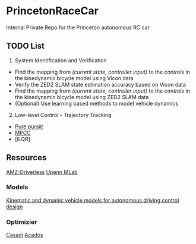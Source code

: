 # PrincetonRaceCar

Internal Private Repo for the Princeton autonomous RC car

## TODO List
1. System Identification and Verification
- Find the mapping from *(current state, controller input)* to the *controls* in the kinedynamic bicycle model using Vicon data
- Verify the ZED2 SLAM state estimation accuracy based on Vicon data
- Find the mapping from *(current state, controller input)* to the *controls* in the kinedynamic bicycle model using ZED2 SLAM data
- (Optional) Use learning based methods to model vehicle dynamics
2. Low-level Control - Trajectory Tracking
- [Pure pursiit ](https://vinesmsuic.github.io/2020/09/29/robotics-purepersuit)
- [MPCC](https://github.com/alexliniger/MPCC)
- [iLQR]



## Resources
[AMZ-Driverless](https://github.com/AMZ-Driverless)
[Upenn MLab](https://github.com/mlab-upenn)

### Models
[Kinematic and dynamic vehicle models for autonomous driving control design](https://ieeexplore.ieee.org/document/7225830)

### Optimizier
[Casadi](https://web.casadi.org/)
[Acados](https://github.com/acados/acados)
